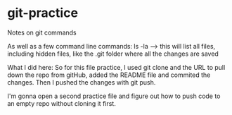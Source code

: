 # git-practice

Notes on git commands

As well as a few command line commands:
ls -la --> this will list all files, including hidden files, like the .git folder where all the changes are saved

What I did here:
So for this file practice, I used git clone and the URL to pull down the repo from gitHub, added the README file and commited the changes. Then I pushed the changes with git push.

I'm gonna open a second practice file and figure out how to push code to an empty repo without cloning it first.

